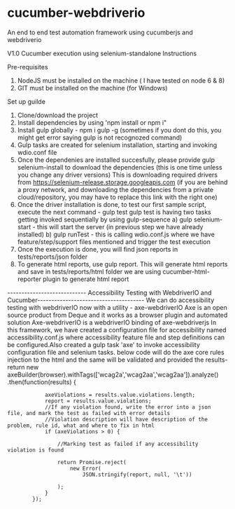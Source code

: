# cucumber-webdriverio
An end to end test automation framework using cucumberjs and webdriverio

V1.0
Cucumber execution using selenium-standalone
Instructions

Pre-requisites
1. NodeJS must be installed on the machine ( I have tested on node 6 & 8)
2. GIT must be installed on the machine (for Windows)

Set up guilde
1. Clone/download the project
2. Install dependencies by using 'npm install or npm i"
3. Install gulp globally - npm i gulp -g (sometimes if you dont do this, you might get error saying gulp is not recognozed command)
4. Gulp tasks are created for selenium installation, starting and invoking wdio.conf file
5. Once the dependenies are installed succesfully, please provide gulp selenium-install to download the dependencies (this is one time unless you change any driver versions)
This is downloading required drivers from https://selenium-release.storage.googleapis.com (if you are behind a proxy network, and downloading the dependencies from a private cloud/repository, you may have to replace this link with the right one)
6. Once the driver installation is done, to test our first sample script, execute the next command - gulp test
   gulp test is having two tasks getting invoked sequentially by using gulp-sequence
   a) gulp selenium-start - this will start the server (in previous step we have already installed)
   b) gulp runTest - this is calling wdio.conf.js where we have feature/step/support files mentioned and trigger the test execution
7. Once the execution is done, you will find json reports in tests/reports/json folder
8. To generate html reports, use gulp report. This will generate html reports and save in tests/reports/html folder
    we are using cucumber-html-reporter plugin to generate html report
    
 ---------------------------- Accessibility Testing with WebdriverIO and Cucumber--------------------------------------
 We can do accessibility testing with webdriverIO now with a utility - axe-webdriverIO
 Axe is an open source product from Deque and it works as a browser plugin and automated solution
 Axe-webdriverIO is a webdriverIO binding of axe-webdriverjs
 In this framework, we have created a configuration file for accessibility named accessibility.conf.js where accessibility feature file and step definitions can be configured.Also created a gulp task 'axe' to invoke accessibility configuration file and selenium tasks.
 below code will do the axe core rules injection to the html and the same will be validated and provided the results-
    return new axeBuilder(browser).withTags(['wcag2a','wcag2aa','wcag2aa']).analyze()
            .then(function(results) {

                axeViolations = results.value.violations.length;
                report = results.value.violations;
                //If any violation found, write the error into a json file, and mark the test as failed with error details
                //Violation description will have description of the problem, rule id, what and where to fix in html
                if (axeViolations > 0) {

                    //Marking test as failed if any accessibility violation is found

                    return Promise.reject(
                        new Error(
                            JSON.stringify(report, null, '\t'))

                    );
                }
            });

